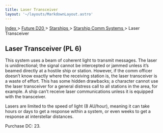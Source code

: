 ```yaml
---
title: Laser Transceiver
layout: '~/layouts/MarkdownLayout.astro'
---
```


[ Index ](/) > [ Future D20 ](/future.d20.srd) > [ Starships ](/future.d20.srd/starships) > [ Starship Comm Systems ](/future.d20.srd/starships/starship.comm.systems) > Laser Transceiver

##  Laser Transceiver (PL 6)

This system uses a beam of coherent light to transmit messages. The laser is
unidirectional; the signal cannot be intercepted or jammed unless it’s beamed
directly at a hostile ship or station. However, if the comm officer doesn’t
know exactly where the receiving station is, the laser transceiver is a waste
of effort. This has some hidden drawbacks; a character cannot use the laser
transceiver for a general distress call to all stations in the area, for
example. A ship can’t receive laser communications unless it is equipped with
the transceiver.

Lasers are limited to the speed of light (8 AU/hour), meaning it can take
hours or days to get a response within a system, or even weeks to get a
response at interstellar distances.

Purchase DC: 23.

